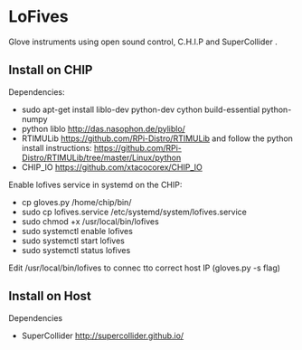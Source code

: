 # LoFives
Glove instruments using open sound control, C.H.I.P and SuperCollider .

## Install on CHIP

Dependencies:
- sudo apt-get install liblo-dev python-dev cython build-essential python-numpy
- python liblo http://das.nasophon.de/pyliblo/
- RTIMULib https://github.com/RPi-Distro/RTIMULib and follow the python install instructions: https://github.com/RPi-Distro/RTIMULib/tree/master/Linux/python
- CHIP_IO https://github.com/xtacocorex/CHIP_IO

Enable lofives service in systemd on the CHIP:

- cp gloves.py /home/chip/bin/
- sudo cp lofives.service /etc/systemd/system/lofives.service 
- sudo chmod +x /usr/local/bin/lofives
- sudo systemctl enable lofives
- sudo systemctl start lofives
- sudo systemctl status lofives

Edit /usr/local/bin/lofives to connec tto correct host IP (gloves.py -s flag)

## Install on Host

Dependencies
- SuperCollider http://supercollider.github.io/

